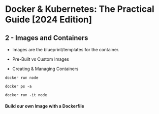 # Docker & Kubernetes: The Practical Guide [2024 Edition]

## 2 - Images and Containers

- Images are the blueprint/templates for the container.

- Pre-Built vs Custom Images

- Creating & Managing Containers

<!-- Pull node from docker hub -->
```shell
docker run node 
```

<!-- Show container has been created -->
```shell
docker ps -a
```

<!-- Creates an interactive shell for the container -->
<!-- Runs node environment -->
 ```shell
docker run -it node
 ```

#### Build our own Image with a Dockerfile




 ```shell

 ```